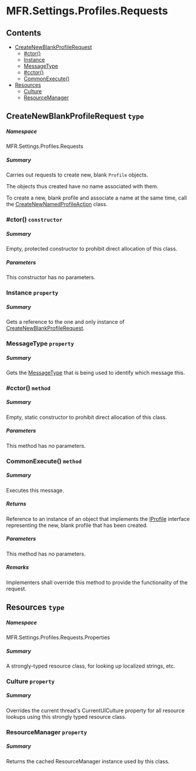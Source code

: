 <a name='assembly'></a>
# MFR.Settings.Profiles.Requests

## Contents

- [CreateNewBlankProfileRequest](#T-MFR-Settings-Profiles-Requests-CreateNewBlankProfileRequest 'MFR.Settings.Profiles.Requests.CreateNewBlankProfileRequest')
  - [#ctor()](#M-MFR-Settings-Profiles-Requests-CreateNewBlankProfileRequest-#ctor 'MFR.Settings.Profiles.Requests.CreateNewBlankProfileRequest.#ctor')
  - [Instance](#P-MFR-Settings-Profiles-Requests-CreateNewBlankProfileRequest-Instance 'MFR.Settings.Profiles.Requests.CreateNewBlankProfileRequest.Instance')
  - [MessageType](#P-MFR-Settings-Profiles-Requests-CreateNewBlankProfileRequest-MessageType 'MFR.Settings.Profiles.Requests.CreateNewBlankProfileRequest.MessageType')
  - [#cctor()](#M-MFR-Settings-Profiles-Requests-CreateNewBlankProfileRequest-#cctor 'MFR.Settings.Profiles.Requests.CreateNewBlankProfileRequest.#cctor')
  - [CommonExecute()](#M-MFR-Settings-Profiles-Requests-CreateNewBlankProfileRequest-CommonExecute 'MFR.Settings.Profiles.Requests.CreateNewBlankProfileRequest.CommonExecute')
- [Resources](#T-MFR-Settings-Profiles-Requests-Properties-Resources 'MFR.Settings.Profiles.Requests.Properties.Resources')
  - [Culture](#P-MFR-Settings-Profiles-Requests-Properties-Resources-Culture 'MFR.Settings.Profiles.Requests.Properties.Resources.Culture')
  - [ResourceManager](#P-MFR-Settings-Profiles-Requests-Properties-Resources-ResourceManager 'MFR.Settings.Profiles.Requests.Properties.Resources.ResourceManager')

<a name='T-MFR-Settings-Profiles-Requests-CreateNewBlankProfileRequest'></a>
## CreateNewBlankProfileRequest `type`

##### Namespace

MFR.Settings.Profiles.Requests

##### Summary

Carries out requests to create new, blank `Profile` objects.



The objects thus created have no name associated with them.



To create a new, blank profile and associate a name at the same time, call the
[CreateNewNamedProfileAction](#T-MFR-Settings-Profiles-Actions-CreateNewNamedProfileAction 'MFR.Settings.Profiles.Actions.CreateNewNamedProfileAction')
class.

<a name='M-MFR-Settings-Profiles-Requests-CreateNewBlankProfileRequest-#ctor'></a>
### #ctor() `constructor`

##### Summary

Empty, protected constructor to prohibit direct allocation of this class.

##### Parameters

This constructor has no parameters.

<a name='P-MFR-Settings-Profiles-Requests-CreateNewBlankProfileRequest-Instance'></a>
### Instance `property`

##### Summary

Gets a reference to the one and only instance of
[CreateNewBlankProfileRequest](#T-MFR-Settings-Profiles-Requests-CreateNewBlankProfileRequest 'MFR.Settings.Profiles.Requests.CreateNewBlankProfileRequest').

<a name='P-MFR-Settings-Profiles-Requests-CreateNewBlankProfileRequest-MessageType'></a>
### MessageType `property`

##### Summary

Gets the
[MessageType](#T-MFR-MessageType 'MFR.MessageType')
that is
being used to identify which message this.

<a name='M-MFR-Settings-Profiles-Requests-CreateNewBlankProfileRequest-#cctor'></a>
### #cctor() `method`

##### Summary

Empty, static constructor to prohibit direct allocation of this class.

##### Parameters

This method has no parameters.

<a name='M-MFR-Settings-Profiles-Requests-CreateNewBlankProfileRequest-CommonExecute'></a>
### CommonExecute() `method`

##### Summary

Executes this message.

##### Returns

Reference to an instance of an object that implements the
[IProfile](#T-MFR-Settings-Profiles-Interfaces-IProfile 'MFR.Settings.Profiles.Interfaces.IProfile') interface
representing the new, blank profile that has been created.

##### Parameters

This method has no parameters.

##### Remarks

Implementers shall override this method to provide the functionality
of the request.

<a name='T-MFR-Settings-Profiles-Requests-Properties-Resources'></a>
## Resources `type`

##### Namespace

MFR.Settings.Profiles.Requests.Properties

##### Summary

A strongly-typed resource class, for looking up localized strings, etc.

<a name='P-MFR-Settings-Profiles-Requests-Properties-Resources-Culture'></a>
### Culture `property`

##### Summary

Overrides the current thread's CurrentUICulture property for all
  resource lookups using this strongly typed resource class.

<a name='P-MFR-Settings-Profiles-Requests-Properties-Resources-ResourceManager'></a>
### ResourceManager `property`

##### Summary

Returns the cached ResourceManager instance used by this class.
